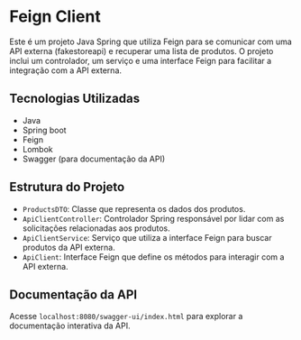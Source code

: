 # Feign Client

Este é um projeto Java Spring que utiliza Feign para se comunicar com uma API externa (fakestoreapi) e recuperar uma lista de produtos. O projeto inclui um controlador, um serviço e uma interface Feign para facilitar a integração com a API externa.

## Tecnologias Utilizadas

- Java
- Spring boot
- Feign
- Lombok
- Swagger (para documentação da API)

## Estrutura do Projeto

- `ProductsDTO`: Classe que representa os dados dos produtos.
- `ApiClientController`: Controlador Spring responsável por lidar com as solicitações relacionadas aos produtos.
- `ApiClientService`: Serviço que utiliza a interface Feign para buscar produtos da API externa.
- `ApiClient`: Interface Feign que define os métodos para interagir com a API externa.

## Documentação da API

Acesse `localhost:8080/swagger-ui/index.html` para explorar a documentação interativa da API.




